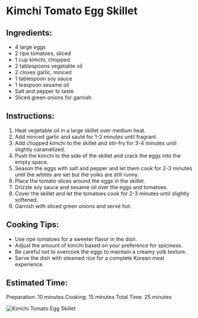 ﻿---
name: Kimchi Tomato Egg Skillet
created_at: 20250426_224648
tags: [AI Generated]
---

# Kimchi Tomato Egg Skillet

## Ingredients:
- 4 large eggs
- 2 ripe tomatoes, sliced
- 1 cup kimchi, chopped
- 2 tablespoons vegetable oil
- 2 cloves garlic, minced
- 1 tablespoon soy sauce
- 1 teaspoon sesame oil
- Salt and pepper to taste
- Sliced green onions for garnish

## Instructions:
1. Heat vegetable oil in a large skillet over medium heat.
2. Add minced garlic and sauté for 1-2 minutes until fragrant.
3. Add chopped kimchi to the skillet and stir-fry for 3-4 minutes until slightly caramelized.
4. Push the kimchi to the side of the skillet and crack the eggs into the empty space.
5. Season the eggs with salt and pepper and let them cook for 2-3 minutes until the whites are set but the yolks are still runny.
6. Place the tomato slices around the eggs in the skillet.
7. Drizzle soy sauce and sesame oil over the eggs and tomatoes.
8. Cover the skillet and let the tomatoes cook for 2-3 minutes until slightly softened.
9. Garnish with sliced green onions and serve hot.

## Cooking Tips:
- Use ripe tomatoes for a sweeter flavor in the dish.
- Adjust the amount of kimchi based on your preference for spiciness.
- Be careful not to overcook the eggs to maintain a creamy yolk texture.
- Serve the dish with steamed rice for a complete Korean meal experience.

## Estimated Time:
Preparation: 10 minutes
Cooking: 15 minutes
Total Time: 25 minutes

![Kimchi Tomato Egg Skillet](https://source.unsplash.com/random/800x600/?food,Kimchi+Tomato+Egg+Skillet)
